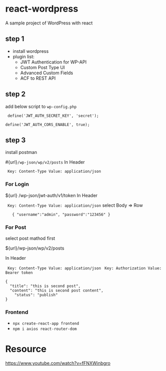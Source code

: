 # react-wordpress
A sample project of WordPress with react

## step 1
- install wordpress
- plugin list:
  - JWT Authentication for WP-API
  - Custom Post Type UI
  - Advanced Custom Fields
  - ACF to REST API
## step 2
add below script to `wp-config.php`

`
define('JWT_AUTH_SECRET_KEY', 'secret');`

`define('JWT_AUTH_CORS_ENABLE', true);`

## step 3
install postman

#{url}`/wp-json/wp/v2/posts`
In Header

` Key: Content-Type
Value: application/json`

### For Login
${url} /wp-json/jwt-auth/v1/token
In Header

` Key: Content-Type
Value: application/json`
select Body => Row



`   {
	    "username":"admin",
	    "password":"123456"
    }`
### For Post

select post mathod first

${url}/wp-json/wp/v2/posts

In Header

` Key: Content-Type
Value: application/json`
` Key: Authorization
Value: Bearer token`



    {
      "title": "this is second post",
      "content": "this is second post content",
    	"status": "publish"
    }
    
### Frontend
- `npx create-react-app frontend`
- `npm i axios react-router-dom`
# Resource
https://www.youtube.com/watch?v=fFNXWinbgro
